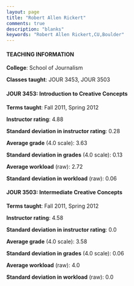 ```yaml
---
layout: page
title: "Robert Allen Rickert" 
comments: true
description: "blanks"
keywords: "Robert Allen Rickert,CU,Boulder"
---
```

<head>
<script src="https://ajax.googleapis.com/ajax/libs/jquery/2.1.3/jquery.min.js"></script>
<script src="https://dl.dropboxusercontent.com/s/pc42nxpaw1ea4o9/highcharts.js?dl=0"></script>
<!-- <script src="../assets/js/highcharts.js"></script> -->
<style type="text/css">@font-face {
	font-family: "Bebas Neue";
	src: url(https://www.filehosting.org/file/details/544349/BebasNeue Regular.otf) format("opentype");
	}
	h1.Bebas { 
		font-family: "Bebas Neue", Verdana, Tahoma;
	}
</style>
</head>
	   
#### TEACHING INFORMATION

**College**: School of Journalism

**Classes taught**: JOUR 3453, JOUR 3503

#### JOUR 3453: Introduction to Creative Concepts

**Terms taught**: Fall 2011, Spring 2012

**Instructor rating**: 4.88

**Standard deviation in instructor rating**: 0.28

**Average grade** (4.0 scale): 3.63

**Standard deviation in grades** (4.0 scale): 0.13

**Average workload** (raw): 2.72

**Standard deviation in workload** (raw): 0.06

#### JOUR 3503: Intermediate Creative Concepts

**Terms taught**: Fall 2011, Spring 2012

**Instructor rating**: 4.58

**Standard deviation in instructor rating**: 0.0

**Average grade** (4.0 scale): 3.58

**Standard deviation in grades** (4.0 scale): 0.06

**Average workload** (raw): 4.0

**Standard deviation in workload** (raw): 0.0

